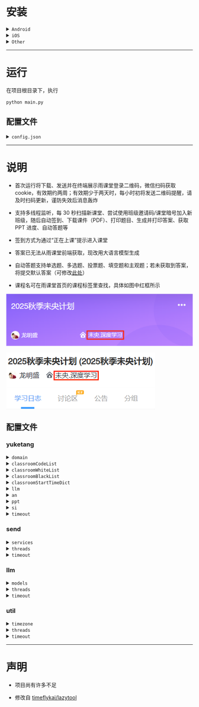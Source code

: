 # 安装

<details>
<summary><code>Android</code></summary>

## 安装 Termux

Termux 是一个面向 Android 的开源终端仿真器和 Linux 环境应用。它通过应用包管理系统提供了一系列 Unix 软件包，可以直接在 Android 设备上运行，详细介绍及安装方法移步[官网](https://termux.dev/cn/index.html)，使用需要一定 Linux 基础

## 使用 Termux

启动 Termux，进入命令行界面，为获取系统文件权限，输入
```shell
termux-setup-storage
```
为查看当前目录，输入
```shell
pwd
```
每次启动当前目录默认为 `/data/data/com.termux/files/home/`，未获取 root 权限时文件管理器无法访问该目录。如未 root，之后在此目录下运行程序请提前修改 `config.json`（熟悉程序后推荐使用，具体见后续 **运行** 及 **说明** ），否则应使用`cp`工具将文件从 `/data/data/com.termux/files/home/` 传输到 `/storage/emulated/0/`（手机内部存储**根目录**，可用文件管理器直接访问）

也可切换当前目录到内部存储，即输入
```shell
cd /storage/emulated/0
```
此时可直接在文件管理器中查看并修改文件，推荐小白使用

## 安装项目及依赖
```shell
pkg update
pkg upgrade -y
pkg install -y python git libjpeg-turbo python-pillow zbar
git clone https://github.com/thuhollow2/Hetangyuketang.git # 如需提前修改文件，可先自行fork
cd Hetangyuketang
pip install -r requirements.txt
```

</details>

<details>
<summary><code>iOS</code></summary>

## 安装 iSH Shell

iSH Shell 是一款运行在 iOS 系统上的 App，可以运行 Linux Shell，底层操作系统基于 Alpine Linux。它提供标准的 Linux 命令行接口，使用 apk 包管理器安装和管理软件包，无需越狱，可从 [App Store](https://apps.apple.com/app/ish-shell/id1436902243) 下载，使用需要一定 Linux 基础

## 使用 iSH Shell

启动 iSH，进入命令行界面，输入
```shell
pwd
```
查看当前目录，每次启动当前目录默认为 `/root` ，可在 **文件** > **浏览** > **iSH** > **root 文件夹** 访问，之后运行程序可在此查看或修改文件

## 安装项目及依赖
```shell
apk update
apk upgrade
apk add python3 py3-pip git py3-pillow zbar
ln -sf /usr/bin/python3 /usr/bin/python
git clone https://github.com/thuhollow2/Hetangyuketang.git # 如需提前修改文件，可先自行fork
cd Hetangyuketang
pip install -r requirements.txt
```

</details>

<details>
<summary><code>Other</code></summary>

下载本项目后，切换到项目根目录，执行以下命令安装依赖

```shell
pip install -r requirements.txt 
```
 - `pyzbar` 是对 **ZBar** 的 Python 封装，本身需要系统里有 **libzbar** 动态库；非 Windows 上必须先装 zbar 才能用，详情见 [pyzbar 安装说明](https://github.com/NaturalHistoryMuseum/pyzbar#installation)

</details>

---
# 运行

在项目根目录下，执行

```shell
python main.py
```

## 配置文件
<details>
<summary><code>config.json</code></summary>

```json
{
    "yuketang": {
        "domain": "pro.yuketang.cn",
        "classroomCodeList": ["YVQ6QC", "7DEN3A"],
        "classroomWhiteList": [],
        "classroomBlackList": ["未央.机器学习", "未央.深度学习"],
        "classroomStartTimeDict": {
            "未央.机器学习": {"1": "08:00", "2": "13:30"},
            "未央.深度学习": {"1": "13:30"}
        },
        "llm": false,
        "an": false,
        "ppt": false,
        "si": false,
        "timeout": 30
    },
    "send": {
        "services": [
            {
                "name": "wechat",
                "enabled": false,
                "type": "wechat",
                "touser": "@all",
                "agentId": "####",
                "secret": "####",
                "companyId": "####",
                "msgLimit": 500,
                "dataLimit": 20971520
            },
            {
                "name": "dingtalk",
                "enabled": false,
                "type": "dingtalk",
                "appKey": "####",
                "appSecret": "####",
                "robotCode": "####",
                "openConversationId": "####",
                "msgLimit": 3000,
                "dataLimit": 20971520
            },
            {
                "name": "feishu",
                "enabled": false,
                "type": "feishu",
                "appId": "####",
                "appSecret": "####",
                "openId": "####",
                "msgLimit": 10000,
                "dataLimit": 31457280
            }
        ],
        "threads": 5,
        "timeout": 30
    },
    "llm": {
        "models": [
            {
                "name": "openai-o4-mini",
                "enabled": false,
                "type": "openai",
                "apiKey": "####",
                "model": "o4-mini",
                "prompt": "You are a helpful assistant.",
                "score": 100
            },
            {
                "name": "claude-3-5",
                "enabled": false,
                "type": "claude",
                "apiKey": "####",
                "model": "claude-3-5",
                "prompt": "You are a helpful assistant.",
                "temperature": 0.2,
                "score": 100
            },
            {
                "name": "grok-4-0709",
                "enabled": false,
                "type": "grok",
                "apiKey": "####",
                "model": "grok-4-0709",
                "prompt": "You are a helpful assistant.",
                "temperature": 0.2,
                "score": 100
            },
            {
                "name": "gemini-2.5-flash",
                "enabled": false,
                "type": "gemini",
                "apiKey": "####",
                "model": "gemini-2.5-flash",
                "prompt": "You are a helpful assistant.",
                "temperature": 0.2,
                "score": 100
            },
            {
                "name": "cloudflare-llama-4-scout-17b",
                "enabled": false,
                "type": "cloudflare",
                "accountId": "####",
                "apiToken": "####",
                "model": "@cf/meta/llama-4-scout-17b-16e-instruct",
                "prompt": "You are a helpful assistant.",
                "temperature": 0.2,
                "score": 100
            },
            {
                "name": "openrouter-gpt-oss-20b",
                "enabled": false,
                "type": "openrouter",
                "apiKey": "####",
                "model": "openai/gpt-oss-20b:free",
                "prompt": "You are a helpful assistant.",
                "temperature": 0.2,
                "score": 100
            },
            {
                "name": "poixe-gemini-2.5-flash",
                "enabled": false,
                "type": "poixe",
                "apiKey": "####",
                "model": "gemini-2.5-flash:free",
                "prompt": "You are a helpful assistant.",
                "temperature": 0.2,
                "score": 100
            },
            {
                "name": "siliconflow-glm-4.1v-9b-thinking",
                "enabled": false,
                "type": "siliconflow",
                "apiKey": "####",
                "model": "THUDM/GLM-4.1V-9B-Thinking",
                "prompt": "You are a helpful assistant.",
                "temperature": 0.2,
                "score": 100
            },
            {
                "name": "infinigence-glm-4.5v",
                "enabled": false,
                "type": "infinigence",
                "apiKey": "####",
                "model": "glm-4.5v",
                "prompt": "You are a helpful assistant.",
                "temperature": 0.2,
                "score": 100
            },
            {
                "name": "zhipu-glm-4.1v-thinking-flash",
                "enabled": false,
                "type": "zhipu",
                "apiKey": "####",
                "model": "GLM-4.1V-Thinking-Flash",
                "prompt": "You are a helpful assistant.",
                "temperature": 0.2,
                "score": 100
            },
            {
                "name": "dmxapi-glm-4.1v-9b-thinking",
                "enabled": false,
                "type": "dmxapi",
                "apiKey": "####",
                "model": "GLM-4.1V-9B-Thinking",
                "prompt": "You are a helpful assistant.",
                "temperature": 0.2,
                "score": 100
            },
            {
                "name": "modelscope-intern-s1",
                "enabled": false,
                "type": "modelscope",
                "accessToken": "####",
                "model": "Shanghai_AI_Laboratory/Intern-S1",
                "prompt": "You are a helpful assistant.",
                "temperature": 0.2,
                "score": 100
            }
        ],
        "threads": 5,
        "timeout": 300
    },
    "util": {
        "timezone": "Asia/Shanghai",
        "threads": 20,
        "timeout": 30
    }
}
```

</details>

---
# 说明

 - 首次运行将下载、发送并在终端展示雨课堂登录二维码，微信扫码获取 cookie，有效期约两周；有效期少于两天时，每小时初将发送二维码提醒，请及时扫码更新，谨防失效后消息轰炸

 - 支持多线程监听，每 30 秒扫描新课堂、尝试使用班级邀请码/课堂暗号加入新班级，随后自动签到、下载课件（PDF）、打印题目、生成并打印答案、获取 PPT 进度、自动答题等

 - 签到方式为通过“正在上课”提示进入课堂

 - 答案已无法从雨课堂前端获取，现改用大语言模型生成

 - 自动答题支持单选题、多选题、投票题、填空题和主观题；若未获取到答案，将提交默认答案（可修改[此处](yuketang.py#L379-L390)）

 - 课程名可在雨课堂首页的课程标签里查找，具体如图中红框所示

 ![](classroomName-1.png)
 
 ![](classroomName-2.png)

## 配置文件

### yuketang

<details>
<summary><code>domain</code></summary>

雨课堂域名
| 网站 | 域名 |
| -------- | -------- |
| 雨课堂 | [www.yuketang.cn](https://www.yuketang.cn) |
| 荷塘雨课堂 | [pro.yuketang.cn](https://pro.yuketang.cn) |
| 长江雨课堂 | [changjiang.yuketang.cn](https://changjiang.yuketang.cn) |
| 黄河雨课堂 | [huanghe.yuketang.cn](https://huanghe.yuketang.cn) |

</details>

<details>
<summary><code>classroomCodeList</code></summary>

班级邀请码/课堂暗号列表。每 30 秒尝试加入相应班级，班级满员时可启用此功能待成员退出抢占名额

</details>

<details>
<summary><code>classroomWhiteList</code></summary>

课程白名单。记录课程名，优先级低于黑名单，课程名采用完全匹配，为空时不启用

</details>

<details>
<summary><code>classroomBlackList</code></summary>

课程黑名单。记录课程名，优先级高于白名单，课程名采用完全匹配，为空时不启用

</details>

<details>
<summary><code>classroomStartTimeDict</code></summary>

课程星期内各日最早进入时间。课程名采用完全匹配；使用指定时区，周一-周日对应 `1 - 7`，时间格式为 `HH:MM`；当日时间值不为空且此时早于该值不签到，数字或时间为空不启用

</details>

<details>
<summary><code>llm</code></summary>

是否使用大语言模型生成答案

</details>

<details>
<summary><code>an</code></summary>

是否自动答题

</details>

<details>
<summary><code>ppt</code></summary>

是否发送 PPT 文件

</details>

<details>
<summary><code>si</code></summary>

是否实时推送 PPT 进度

</details>

<details>
<summary><code>timeout</code></summary>

连接雨课堂的超时秒数

</details>

### send

<details>
<summary><code>services</code></summary>

推送方式配置，目前支持企业微信、钉钉、飞书

#### 通用字段
| 字段 | 说明 |
| --- | --- |
| name | 服务名称（自定义，用于通行密钥标识） |
| enabled | 是否启用 |
| type | 服务类型（wechat/dingtalk/feishu） |
| msgLimit | 单次文本长度限制（字符） |
| dataLimit | 单次文件大小限制（字节） |

#### 服务凭证

 - 企业微信：[注册企业微信](https://work.weixin.qq.com/wework_admin/register_wx?from=myhome)、[创建应用](https://work.weixin.qq.com/wework_admin/frame#apps/createApiApp)、[**配置企业可信 IP**](https://work.weixin.qq.com/wework_admin/frame#apps)，填充 `touser`、`agentId`、`secret`、`companyId`

 - 钉钉：[注册钉钉开发者账号](https://open-dev.dingtalk.com/)、[创建并发布企业内部应用（应用内创建机器人）](https://open-dev.dingtalk.com/fe/app#/corp/app)、创建群会话、[获取群会话 openConversationId](https://open.dingtalk.com/tools/explorer/jsapi?id=10303)、机器人添加进群，填充 `appKey`、`appSecret`、`robotCode`、`openConversationId`

 - 飞书：[注册飞书开发者账号、创建并发布企业内部应用](https://open.feishu.cn/app?lang=zh-CN)、[开启机器人能力](https://open.feishu.cn/document/faq/trouble-shooting/how-to-enable-bot-ability)、[获取 OpenId](https://open.feishu.cn/document/server-docs/im-v1/message/create)、开通权限（[*以应用的身份发消息*](https://open.feishu.cn/document/server-docs/im-v1/message/create)，[*获取与上传图片或文件资源*](https://open.feishu.cn/document/server-docs/im-v1/file/create)），填充 `appId`、`appSecret`、`openId`

#### 分块限制

单次推送有大小限制，超过将分块传输，可设置
| 推送方式 | 消息限制 (`msgLimit`) | 文件限制 (`dataLimit`) | 
| -------- | -------- | -------- |
| 企业微信 (`wx`) | 500字符 (500) | 20MB (20971520) |
| 钉钉 (`dd`) | 3000字符 (3000) | 20MB (20971520) |
| 飞书 (`fs`) | 10000字符 (10000) | 30MB (31457280) |

</details>

<details>
<summary><code>threads</code></summary>

并行服务的最大线程数

</details>

<details>
<summary><code>timeout</code></summary>

连接服务的超时秒数

</details>

### llm

<details>
<summary><code>models</code></summary>

大语言模型配置，目前支持 [OpenAI](https://platform.openai.com/docs/models)、[Claude](https://docs.claude.com/en/docs/about-claude/models/overview)、[Grok](https://docs.x.ai/docs/models)、[Gemini](https://ai.google.dev/gemini-api/docs/models)、[Cloudflare](https://developers.cloudflare.com/workers-ai/models/)、[OpenRouter](https://openrouter.ai/models)、[Poixe](https://poixe.com/model)、[硅基流动](https://cloud.siliconflow.cn/me/models)、[无问芯穹](https://cloud.infini-ai.com/genstudio/model)、[智谱](https://bigmodel.cn/console/modelcenter/square)、[DMXAPI](https://www.dmxapi.com/pricing)、[魔塔社区](https://modelscope.cn/models)等服务商或中转站

#### 通用字段
| 字段 | 说明 |
| --- | --- |
| name | 服务名称（自定义，用于答案标识） |
| enabled | 是否启用 |
| type | 服务类型（openai、claude 等） |
| model | 模型名称 |
| prompt | 系统提示词 |
| temperature | 采样温度，推荐取 `0 ~ 0.3`  |
| score | 模型评分，数值越大生成答案优先级越高 |

#### 服务凭证

可到各官网注册、充值获取填充

#### 模型选用

 - 选用模型时应综合考虑响应速度、生成质量、使用限制、费用等因素

 - 尽量使用支持 PDF 文件或图片输入的多模态模型

 - 推荐使用 OpenAI、Claude、Gemini 等大厂模型

 - 预置模型优先采用效果最好的免费模型

 - 使用非预置模型可能需要适配，可自行修改 `llm.py`

#### 答案选取

 - 多模型并行生成答案，优先选取总评分最高的结果

 - 若多个结果评分相同，选取出现频率最高的结果

 - 若有多个结果频率相同且题型为多选题，选取选项最少的结果

 - 若仍有多个结果，选取所有结果中耗时最长的模型生成的结果

#### 模型测试

使用模型前务必测试效果，确保能正确处理题目并生成合理答案

预置了 [PPT 文件夹](./1529274209982060032)，可用来测试各模型效果。直接运行 `llm.py` 观察输出即可

```shell
python llm.py
```

若想测试其他课堂，可在使用程序签到该课堂、生成 PPT 文件夹后，修改 [PPT 编号](llm.py#L1046)

</details>

<details>
<summary><code>threads</code></summary>

并行模型的最大线程数

</details>

<details>
<summary><code>timeout</code></summary>

连接模型的超时秒数

</details>

### util

<details>
<summary><code>timezone</code></summary>

时区

</details>

<details>
<summary><code>threads</code></summary>

下载 PPT 图片的最大线程数

</details>

<details>
<summary><code>timeout</code></summary>

下载资源的超时秒数

</details>

---
# 声明

 - 项目尚有许多不足

 - 修改自 [timeflykai/lazytool](https://github.com/timeflykai/lazytool/tree/main)
